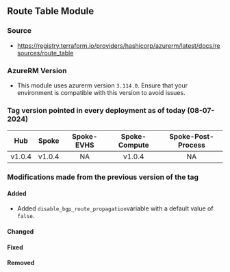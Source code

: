 ## Route Table Module

### Source

- https://registry.terraform.io/providers/hashicorp/azurerm/latest/docs/resources/route_table

### AzureRM Version

- This module uses azurerm version `3.114.0`. Ensure that your environment is compatible with this version to avoid issues.

### Tag version pointed in every deployment as of today (08-07-2024)

| Hub | Spoke | Spoke-EVHS | Spoke-Compute | Spoke-Post-Process |
| :---:   | :---: | :---: | :---: | :---: |
| v1.0.4 | v1.0.4 | NA | v1.0.4 | NA |

### Modifications made from the previous version of the tag

#### Added
- Added `disable_bgp_route_propagation`variable with a default value of `false`. 

#### Changed

#### Fixed

#### Removed